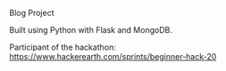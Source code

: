 Blog Project

Built using Python with Flask and MongoDB.

Participant of the hackathon: https://www.hackerearth.com/sprints/beginner-hack-20

